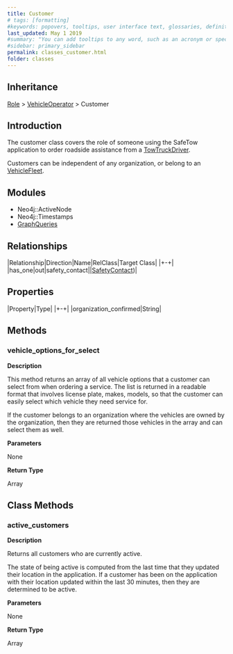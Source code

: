 ```yaml
---
title: Customer
# tags: [formatting]
#keywords: popovers, tooltips, user interface text, glossaries, definitions
last_updated: May 1 2019
#summary: "You can add tooltips to any word, such as an acronym or specialized term. Tooltips work well for glossary definitions, because you don't have to keep repeating the definition, nor do you assume the reader already knows the word's meaning."
#sidebar: primary_sidebar
permalink: classes_customer.html
folder: classes
---
```


## Inheritance

[Role](/classes_role) > [VehicleOperator](/classes_vehicle_operator) > Customer

## Introduction

The customer class covers the role of someone using the SafeTow application to order roadside assistance from a [TowTruckDriver](/classes_tow_truck_driver).

Customers can be independent of any organization, or belong to an [VehicleFleet](/classes_vehicle_fleet).

## Modules

* Neo4j::ActiveNode
* Neo4j::Timestamps
* [GraphQueries](/modules_graph_queries.html)

## Relationships

|Relationship|Direction|Name|RelClass|Target Class|
|+-+|
|has_one|out|safety_contact||[SafetyContact](/classes_safety_contact))|

## Properties

|Property|Type|
|+-+|
|organization_confirmed|String|

## Methods

### vehicle_options_for_select

__Description__

This method returns an array of all vehicle options that a customer can select from when ordering a service. The list is returned in a readable format that involves license plate, makes, models, so that the customer can easily select which vehicle they need service for.

If the customer belongs to an organization where the vehicles are owned by the organization, then they are returned those vehicles in the array and can select them as well.

__Parameters__

None

__Return Type__

Array


## Class Methods

### active_customers

__Description__

Returns all customers who are currently active.

The state of being active is computed from the last time that they updated their location in the application. If a customer has been on the application with their location updated within the last 30 minutes, then they are determined to be active.

__Parameters__

None

__Return Type__

Array
